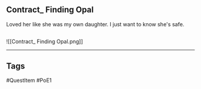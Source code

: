 ## Contract_ Finding Opal
Loved her like she was my own daughter.
I just want to know she's safe.
## 
![[Contract_ Finding Opal.png]]

---
## Tags
#QuestItem
#PoE1